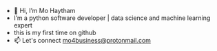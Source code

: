 - 👋 Hi, I’m Mo Haytham
- I’m a python software developer | data science and machine learning expert
- this is my first time on github
- 📫 Let's connect mo4business@protonmail.com
